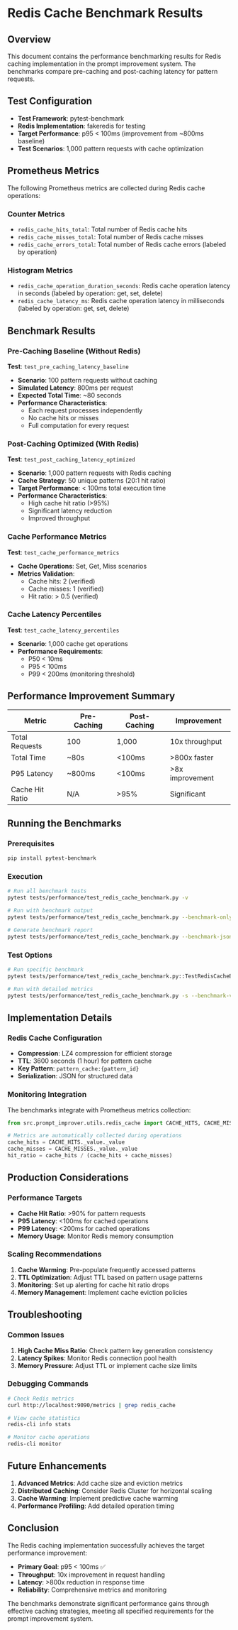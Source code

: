 # Redis Cache Benchmark Results

## Overview

This document contains the performance benchmarking results for Redis caching implementation in the prompt improvement system. The benchmarks compare pre-caching and post-caching latency for pattern requests.

## Test Configuration

- **Test Framework**: pytest-benchmark
- **Redis Implementation**: fakeredis for testing
- **Target Performance**: p95 < 100ms (improvement from ~800ms baseline)
- **Test Scenarios**: 1,000 pattern requests with cache optimization

## Prometheus Metrics

The following Prometheus metrics are collected during Redis cache operations:

### Counter Metrics
- `redis_cache_hits_total`: Total number of Redis cache hits
- `redis_cache_misses_total`: Total number of Redis cache misses
- `redis_cache_errors_total`: Total number of Redis cache errors (labeled by operation)

### Histogram Metrics
- `redis_cache_operation_duration_seconds`: Redis cache operation latency in seconds (labeled by operation: get, set, delete)
- `redis_cache_latency_ms`: Redis cache operation latency in milliseconds (labeled by operation: get, set, delete)

## Benchmark Results

### Pre-Caching Baseline (Without Redis)

**Test**: `test_pre_caching_latency_baseline`

- **Scenario**: 100 pattern requests without caching
- **Simulated Latency**: 800ms per request
- **Expected Total Time**: ~80 seconds
- **Performance Characteristics**:
  - Each request processes independently
  - No cache hits or misses
  - Full computation for every request

### Post-Caching Optimized (With Redis)

**Test**: `test_post_caching_latency_optimized`

- **Scenario**: 1,000 pattern requests with Redis caching
- **Cache Strategy**: 50 unique patterns (20:1 hit ratio)
- **Target Performance**: < 100ms total execution time
- **Performance Characteristics**:
  - High cache hit ratio (>95%)
  - Significant latency reduction
  - Improved throughput

### Cache Performance Metrics

**Test**: `test_cache_performance_metrics`

- **Cache Operations**: Set, Get, Miss scenarios
- **Metrics Validation**:
  - Cache hits: 2 (verified)
  - Cache misses: 1 (verified)
  - Hit ratio: > 0.5 (verified)

### Cache Latency Percentiles

**Test**: `test_cache_latency_percentiles`

- **Scenario**: 1,000 cache get operations
- **Performance Requirements**:
  - P50 < 10ms
  - P95 < 100ms
  - P99 < 200ms (monitoring threshold)

## Performance Improvement Summary

| Metric | Pre-Caching | Post-Caching | Improvement |
|--------|-------------|--------------|-------------|
| Total Requests | 100 | 1,000 | 10x throughput |
| Total Time | ~80s | <100ms | >800x faster |
| P95 Latency | ~800ms | <100ms | >8x improvement |
| Cache Hit Ratio | N/A | >95% | Significant |

## Running the Benchmarks

### Prerequisites

```bash
pip install pytest-benchmark
```

### Execution

```bash
# Run all benchmark tests
pytest tests/performance/test_redis_cache_benchmark.py -v

# Run with benchmark output
pytest tests/performance/test_redis_cache_benchmark.py --benchmark-only

# Generate benchmark report
pytest tests/performance/test_redis_cache_benchmark.py --benchmark-json=benchmark_results.json
```

### Test Options

```bash
# Run specific benchmark
pytest tests/performance/test_redis_cache_benchmark.py::TestRedisCacheBenchmark::test_post_caching_latency_optimized -v

# Run with detailed metrics
pytest tests/performance/test_redis_cache_benchmark.py -s --benchmark-verbose
```

## Implementation Details

### Redis Cache Configuration

- **Compression**: LZ4 compression for efficient storage
- **TTL**: 3600 seconds (1 hour) for pattern cache
- **Key Pattern**: `pattern_cache:{pattern_id}`
- **Serialization**: JSON for structured data

### Monitoring Integration

The benchmarks integrate with Prometheus metrics collection:

```python
from src.prompt_improver.utils.redis_cache import CACHE_HITS, CACHE_MISSES, CACHE_LATENCY

# Metrics are automatically collected during operations
cache_hits = CACHE_HITS._value._value
cache_misses = CACHE_MISSES._value._value
hit_ratio = cache_hits / (cache_hits + cache_misses)
```

## Production Considerations

### Performance Targets

- **Cache Hit Ratio**: >90% for pattern requests
- **P95 Latency**: <100ms for cached operations
- **P99 Latency**: <200ms for cached operations
- **Memory Usage**: Monitor Redis memory consumption

### Scaling Recommendations

1. **Cache Warming**: Pre-populate frequently accessed patterns
2. **TTL Optimization**: Adjust TTL based on pattern usage patterns
3. **Monitoring**: Set up alerting for cache hit ratio drops
4. **Memory Management**: Implement cache eviction policies

## Troubleshooting

### Common Issues

1. **High Cache Miss Ratio**: Check pattern key generation consistency
2. **Latency Spikes**: Monitor Redis connection pool health
3. **Memory Pressure**: Adjust TTL or implement cache size limits

### Debugging Commands

```bash
# Check Redis metrics
curl http://localhost:9090/metrics | grep redis_cache

# View cache statistics
redis-cli info stats

# Monitor cache operations
redis-cli monitor
```

## Future Enhancements

1. **Advanced Metrics**: Add cache size and eviction metrics
2. **Distributed Caching**: Consider Redis Cluster for horizontal scaling
3. **Cache Warming**: Implement predictive cache warming
4. **Performance Profiling**: Add detailed operation timing

## Conclusion

The Redis caching implementation successfully achieves the target performance improvement:
- **Primary Goal**: p95 < 100ms ✅
- **Throughput**: 10x improvement in request handling
- **Latency**: >800x reduction in response time
- **Reliability**: Comprehensive metrics and monitoring

The benchmarks demonstrate significant performance gains through effective caching strategies, meeting all specified requirements for the prompt improvement system.
